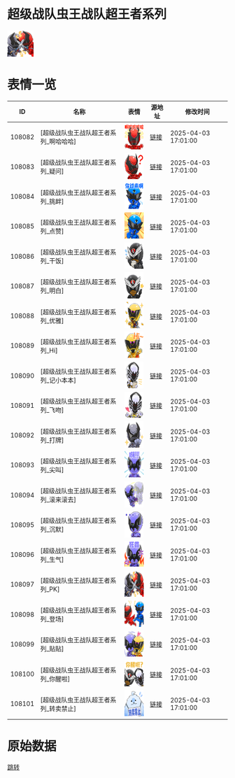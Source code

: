 # 超级战队虫王战队超王者系列

<img src="./cover.png" height="60" alt="cover" />

# 表情一览

|ID|名称|表情|源地址|修改时间|
|----|----|----|----|----|
|108082|[超级战队虫王战队超王者系列_啊哈哈哈]|<img src="./pic/108082_%5B超级战队虫王战队超王者系列_啊哈哈哈%5D.png" height="60" alt="啊哈哈哈"/>|[链接](https://i0.hdslb.com/bfs/garb/4505ade276208cddc4f3335d739ee893860582c3.png)|2025-04-03 17:01:00|
|108083|[超级战队虫王战队超王者系列_疑问]|<img src="./pic/108083_%5B超级战队虫王战队超王者系列_疑问%5D.png" height="60" alt="疑问"/>|[链接](https://i0.hdslb.com/bfs/garb/7bd60ae4f7ebea76ec8cc2f09b66c585e4d5e010.png)|2025-04-03 17:01:00|
|108084|[超级战队虫王战队超王者系列_挑衅]|<img src="./pic/108084_%5B超级战队虫王战队超王者系列_挑衅%5D.png" height="60" alt="挑衅"/>|[链接](https://i0.hdslb.com/bfs/garb/6dedbacbca5a8521e33a8dec8ab185073bd8a3fb.png)|2025-04-03 17:01:00|
|108085|[超级战队虫王战队超王者系列_点赞]|<img src="./pic/108085_%5B超级战队虫王战队超王者系列_点赞%5D.png" height="60" alt="点赞"/>|[链接](https://i0.hdslb.com/bfs/garb/b98894c4c3b3df47e6eaa8ec8eb4d15252154dba.png)|2025-04-03 17:01:00|
|108086|[超级战队虫王战队超王者系列_干饭]|<img src="./pic/108086_%5B超级战队虫王战队超王者系列_干饭%5D.png" height="60" alt="干饭"/>|[链接](https://i0.hdslb.com/bfs/garb/0724622cfbad9ceb96cf0c0913c31498a63df275.png)|2025-04-03 17:01:00|
|108087|[超级战队虫王战队超王者系列_明白]|<img src="./pic/108087_%5B超级战队虫王战队超王者系列_明白%5D.png" height="60" alt="明白"/>|[链接](https://i0.hdslb.com/bfs/garb/d6631b768de6a608b3dfee02488b0b7e00bdfc8c.png)|2025-04-03 17:01:00|
|108088|[超级战队虫王战队超王者系列_优雅]|<img src="./pic/108088_%5B超级战队虫王战队超王者系列_优雅%5D.png" height="60" alt="优雅"/>|[链接](https://i0.hdslb.com/bfs/garb/0671140d5cb5d8c73412dddabff4e618b1cf5aab.png)|2025-04-03 17:01:00|
|108089|[超级战队虫王战队超王者系列_Hi]|<img src="./pic/108089_%5B超级战队虫王战队超王者系列_Hi%5D.png" height="60" alt="Hi"/>|[链接](https://i0.hdslb.com/bfs/garb/56b97ba934aea490e3479170fc8a01ebce560d6b.png)|2025-04-03 17:01:00|
|108090|[超级战队虫王战队超王者系列_记小本本]|<img src="./pic/108090_%5B超级战队虫王战队超王者系列_记小本本%5D.png" height="60" alt="记小本本"/>|[链接](https://i0.hdslb.com/bfs/garb/e93e75f6450154ed25ce006ae0715a62c4a807a3.png)|2025-04-03 17:01:00|
|108091|[超级战队虫王战队超王者系列_飞吻]|<img src="./pic/108091_%5B超级战队虫王战队超王者系列_飞吻%5D.png" height="60" alt="飞吻"/>|[链接](https://i0.hdslb.com/bfs/garb/70acab617caaf9142c1b7649cb71d4a384db13cd.png)|2025-04-03 17:01:00|
|108092|[超级战队虫王战队超王者系列_打牌]|<img src="./pic/108092_%5B超级战队虫王战队超王者系列_打牌%5D.png" height="60" alt="打牌"/>|[链接](https://i0.hdslb.com/bfs/garb/97aa11eba550b6b9944ca5a54053b456aff64d2b.png)|2025-04-03 17:01:00|
|108093|[超级战队虫王战队超王者系列_尖叫]|<img src="./pic/108093_%5B超级战队虫王战队超王者系列_尖叫%5D.png" height="60" alt="尖叫"/>|[链接](https://i0.hdslb.com/bfs/garb/301f675093cc264db5bb1cd407f6435f8a2b5d1e.png)|2025-04-03 17:01:00|
|108094|[超级战队虫王战队超王者系列_滚来滚去]|<img src="./pic/108094_%5B超级战队虫王战队超王者系列_滚来滚去%5D.png" height="60" alt="滚来滚去"/>|[链接](https://i0.hdslb.com/bfs/garb/5430ad72664dbe0ef872a5e0f3329363bab1764c.png)|2025-04-03 17:01:00|
|108095|[超级战队虫王战队超王者系列_沉默]|<img src="./pic/108095_%5B超级战队虫王战队超王者系列_沉默%5D.png" height="60" alt="沉默"/>|[链接](https://i0.hdslb.com/bfs/garb/6478040a13189e01469f786cf3a2420d814ae41d.png)|2025-04-03 17:01:00|
|108096|[超级战队虫王战队超王者系列_生气]|<img src="./pic/108096_%5B超级战队虫王战队超王者系列_生气%5D.png" height="60" alt="生气"/>|[链接](https://i0.hdslb.com/bfs/garb/70bd90aa3d24f10c3573ae624d299f5ffc40c65a.png)|2025-04-03 17:01:00|
|108097|[超级战队虫王战队超王者系列_PK]|<img src="./pic/108097_%5B超级战队虫王战队超王者系列_PK%5D.png" height="60" alt="PK"/>|[链接](https://i0.hdslb.com/bfs/garb/658cbfc3ee40fed7e6f3864d45f030f1ba44c1ae.png)|2025-04-03 17:01:00|
|108098|[超级战队虫王战队超王者系列_登场]|<img src="./pic/108098_%5B超级战队虫王战队超王者系列_登场%5D.png" height="60" alt="登场"/>|[链接](https://i0.hdslb.com/bfs/garb/90ed87c795a860abca9131845919e37a8a7ff4bb.png)|2025-04-03 17:01:00|
|108099|[超级战队虫王战队超王者系列_贴贴]|<img src="./pic/108099_%5B超级战队虫王战队超王者系列_贴贴%5D.png" height="60" alt="贴贴"/>|[链接](https://i0.hdslb.com/bfs/garb/de0f86b3c95b3ad51b9c401c341a0c8835902554.png)|2025-04-03 17:01:00|
|108100|[超级战队虫王战队超王者系列_你醒啦]|<img src="./pic/108100_%5B超级战队虫王战队超王者系列_你醒啦%5D.png" height="60" alt="你醒啦"/>|[链接](https://i0.hdslb.com/bfs/garb/65b9596be1f800781bdcad92e53c207f109c0c8f.png)|2025-04-03 17:01:00|
|108101|[超级战队虫王战队超王者系列_转卖禁止]|<img src="./pic/108101_%5B超级战队虫王战队超王者系列_转卖禁止%5D.png" height="60" alt="转卖禁止"/>|[链接](https://i0.hdslb.com/bfs/garb/ba2754f96ad4808448d91d7a0eedcbef8a6f057b.png)|2025-04-03 17:01:00|

# 原始数据

[跳转](./raw.json)

